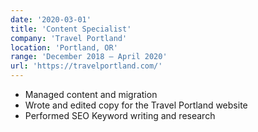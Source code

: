 ```yaml
---
date: '2020-03-01'
title: 'Content Specialist'
company: 'Travel Portland'
location: 'Portland, OR'
range: 'December 2018 – April 2020'
url: 'https://travelportland.com/'
---
```


- Managed content and migration
- Wrote and edited copy for the Travel Portland website
- Performed SEO Keyword writing and research